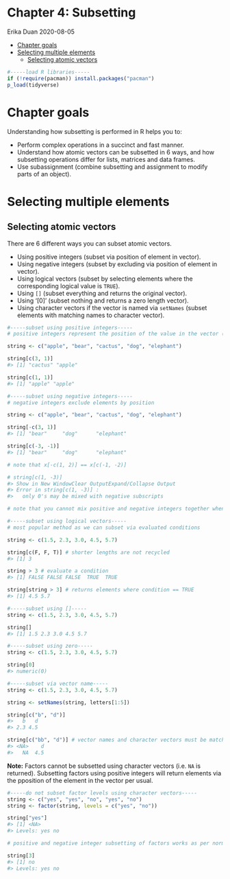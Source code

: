 Chapter 4: Subsetting
================
Erika Duan
2020-08-05

  - [Chapter goals](#chapter-goals)
  - [Selecting multiple elements](#selecting-multiple-elements)
      - [Selecting atomic vectors](#selecting-atomic-vectors)

``` r
#-----load R libraries-----   
if (!require(pacman)) install.packages("pacman")
p_load(tidyverse)  
```

# Chapter goals

Understanding how subsetting is performed in R helps you to:

  - Perform complex operations in a succinct and fast manner.  
  - Understand how atomic vectors can be subsetted in 6 ways, and how
    subsetting operations differ for lists, matrices and data frames.  
  - Use subassignment (combine subsetting and assignment to modify parts
    of an object).

# Selecting multiple elements

## Selecting atomic vectors

There are 6 different ways you can subset atomic vectors.

  - Using positive integers (subset via position of element in
    vector).  
  - Using negative integers (subset by excluding via position of element
    in vector).  
  - Using logical vectors (subset by selecting elements where the
    corresponding logical value is `TRUE`).  
  - Using `[]` (subset everything and returns the original vector).  
  - Using ‘\[0\]’ (subset nothing and returns a zero length vector).  
  - Using character vectors if the vector is named via `setNames`
    (subset elements with matching names to character vector).

<!-- end list -->

``` r
#-----subset using positive integers-----  
# positive integers represent the position of the value in the vector (from the left to right)    

string <- c("apple", "bear", "cactus", "dog", "elephant")  

string[c(3, 1)] 
#> [1] "cactus" "apple" 

string[c(1, 1)] 
#> [1] "apple" "apple"  
```

``` r
#-----subset using negative integers-----
# negative integers exclude elements by position

string <- c("apple", "bear", "cactus", "dog", "elephant")  

string[-c(3, 1)]
#> [1] "bear"     "dog"      "elephant" 

string[c(-3, -1)]
#> [1] "bear"     "dog"      "elephant"

# note that x[-c(1, 2)] == x[c(-1, -2)]  

# string[c(1, -3)]
#> Show in New WindowClear OutputExpand/Collapse Output
#> Error in string[c(1, -3)] : 
#>   only 0's may be mixed with negative subscripts  

# note that you cannot mix positive and negative integers together when subsetting  
```

``` r
#-----subset using logical vectors-----  
# most popular method as we can subset via evaluated conditions  

string <- c(1.5, 2.3, 3.0, 4.5, 5.7)  

string[c(F, F, T)] # shorter lengths are not recycled
#> [1] 3  

string > 3 # evaluate a condition  
#> [1] FALSE FALSE FALSE  TRUE  TRUE

string[string > 3] # returns elements where condition == TRUE 
#> [1] 4.5 5.7  
```

``` r
#-----subset using []-----  
string <- c(1.5, 2.3, 3.0, 4.5, 5.7)  

string[]
#> [1] 1.5 2.3 3.0 4.5 5.7  
```

``` r
#-----subset using zero-----  
string <- c(1.5, 2.3, 3.0, 4.5, 5.7)   

string[0]
#> numeric(0)  
```

``` r
#-----subset via vector name-----   
string <- c(1.5, 2.3, 3.0, 4.5, 5.7)  

string <- setNames(string, letters[1:5])

string[c("b", "d")]
#>   b   d 
#> 2.3 4.5 

string[c("bb", "d")] # vector names and character vectors must be matched exactly  
#> <NA>    d 
#>   NA  4.5 
```

**Note:** Factors cannot be subsetted using character vectors (i.e. `NA`
is returned). Subsetting factors using positive integers will return
elements via the pposition of the element in the vector per usual.

``` r
#-----do not subset factor levels using character vectors-----  
string <- c("yes", "yes", "no", "yes", "no")   
string <- factor(string, levels = c("yes", "no"))

string["yes"]
#> [1] <NA>
#> Levels: yes no 

# positive and negative integer subsetting of factors works as per normal

string[3]
#> [1] no
#> Levels: yes no
```
